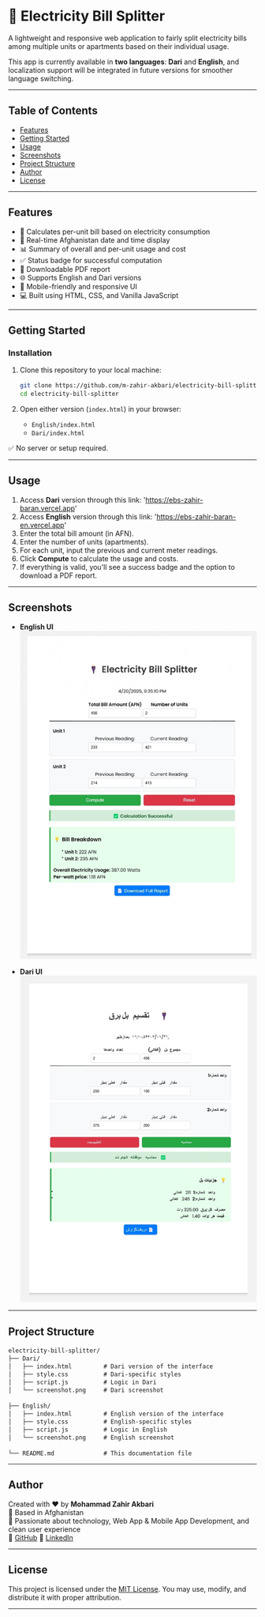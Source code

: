 # 🔌 Electricity Bill Splitter

A lightweight and responsive web application to fairly split electricity bills among multiple units or apartments based on their individual usage.

This app is currently available in **two languages**: **Dari** and **English**, and localization support will be integrated in future versions for smoother language switching.

---

## Table of Contents

- [Features](#features)
- [Getting Started](#getting-started)
- [Usage](#usage)
- [Screenshots](#screenshots)
- [Project Structure](#project-structure)
- [Author](#author)
- [License](#license)

---

## Features

- 🧮 Calculates per-unit bill based on electricity consumption
- 📅 Real-time Afghanistan date and time display
- 📊 Summary of overall and per-unit usage and cost
- ✅ Status badge for successful computation
- 📄 Downloadable PDF report
- 🌐 Supports English and Dari versions
- 📱 Mobile-friendly and responsive UI
- 💻 Built using HTML, CSS, and Vanilla JavaScript

---

## Getting Started

### Installation

1. Clone this repository to your local machine:

   ```bash
   git clone https://github.com/m-zahir-akbari/electricity-bill-splitter.git
   cd electricity-bill-splitter
   ```

2. Open either version (`index.html`) in your browser:
   - `English/index.html`
   - `Dari/index.html`

✅ No server or setup required.

---

## Usage

1. Access **Dari** version through this link: 'https://ebs-zahir-baran.vercel.app'
2. Access **English** version through this link: 'https://ebs-zahir-baran-en.vercel.app'
3. Enter the total bill amount (in AFN).
4. Enter the number of units (apartments).
5. For each unit, input the previous and current meter readings.
6. Click **Compute** to calculate the usage and costs.
7. If everything is valid, you'll see a success badge and the option to download a PDF report.

---

## Screenshots

- **English UI**  
  ![English](English/screenshot.png)

- **Dari UI**  
  ![Dari](Dari/screenshot.png)

---

## Project Structure

```
electricity-bill-splitter/
├── Dari/
│   ├── index.html         # Dari version of the interface
│   ├── style.css          # Dari-specific styles
│   ├── script.js          # Logic in Dari
│   └── screenshot.png     # Dari screenshot

├── English/
│   ├── index.html         # English version of the interface
│   ├── style.css          # English-specific styles
│   ├── script.js          # Logic in English
│   └── screenshot.png     # English screenshot

└── README.md              # This documentation file
```

---

## Author

Created with ❤️ by **Mohammad Zahir Akbari**  
📍 Based in Afghanistan  
💬 Passionate about technology, Web App & Mobile App Development, and clean user experience  
🔗 [GitHub](https://github.com/m-zahir-akbari)
🔗 [LinkedIn](https://linkedin.com/in/m-zahir-akbari786)

---

## License

This project is licensed under the [MIT License](LICENSE).
You may use, modify, and distribute it with proper attribution.

---
